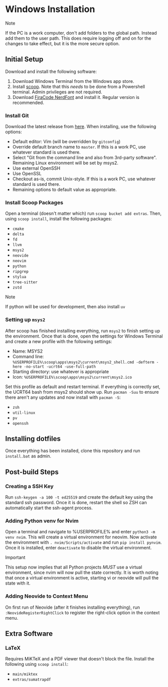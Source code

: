 # Windows Installation

> [!NOTE]
> If the PC is a work computer, don't add folders to the global path. Instead add them to
> the user path. This does require logging off and on for the changes to take effect, but
> it is the more secure option.

## Initial Setup

Download and install the following software:

1. Download Windows Terminal from the Windows app store.
2. Install [scoop](https://scoop.sh). Note that this *needs* to be done from a Powershell
   terminal. Admin privileges are not required.
3. Download [FiraCode
   NerdFont](https://github.com/ryanoasis/nerd-fonts/tree/master/patched-fonts/FiraCode)
   and install it. Regular version is recommended.

### Install Git

Download the latest release from [here](https://git-scm.com/downloads). When installing,
use the following options:

* Default editor: Vim (will be overridden by `gitconfig`)
* Override default branch name to `master`. If this is a work PC, use whatever standard is
  used there.
* Select "Git from the command line and also from 3rd-party software". Remaining Linux
  environment will be set by msys2.
* Use external OpenSSH
* Use OpenSSL
* Checkout as-is, commit Unix-style. If this is a work PC, use whatever standard is used
  there.
* Remaining options to default value as appropriate.

### Install Scoop Packages

Open a terminal (doesn't matter which) run `scoop bucket add extras`. Then, using `scoop
install`, install the following packages:

* `cmake`
* `delta`
* `fd`
* `llvm`
* `msys2`
* `neovide`
* `neovim`
* `python`
* `ripgrep`
* `stylua`
* `tree-sitter`
* `zstd`

> [!NOTE]
> If python will be used for development, then also install `uv`


### Setting up `msys2`

After scoop has finished installing everything, run `msys2` to finish setting up the
environment. Once that is done, open the settings for Windows Terminal and create a new
profile with the following settings:

* Name: MSYS2
* Command line: `%USERPROFILE%\scoop\apps\msys2\current\msys2_shell.cmd -defterm -here
  -no-start -ucrt64 -use-full-path`
* Starting directory: use whatever is appropriate
* Icon: `%USERPROFILE%\scoop\apps\msys2\current\msys2.ico`

Set this profile as default and restart terminal. If everything is correctly set, the
UCRT64 bash from msys2 should show up. Run `pacman -Suu` to ensure there aren't any
updates and now install with `pacman -S`:

* `zsh`
* `util-linux`
* `pv`
* `openssh`

## Installing dotfiles

Once everything has been installed, clone this repository and run `install.bat` as admin.

## Post-build Steps

### Creating a SSH Key

Run `ssh-keygen -a 100 -t ed25519` and create the default key using the standard ssh
password. Once it is done, restart the shell so ZSH can automatically start the ssh-agent
process.

### Adding Python venv for Nvim

Open a terminal and navigate to %USERPROFILE% and enter `python3 -m venv nvim`. This will
create a virtual environment for neovim. Now activate the environment with `.
nvim/Scripts/activate` and run `pip install pynvim`. Once it is installed, enter
`deactivate` to disable the virtual environment.

> [!IMPORTANT]
> This setup now implies that all Python projects *MUST* use a virtual environment, since
> nvim will now pull the state correctly. It is worth noting that once a virtual
> environment is active, starting vi or neovide will pull the state with it.

### Adding Neovide to Context Menu

On first run of Neovide (after it finishes installing everything), run
`:NeovideRegisterRightClick` to register the right-click option in the context menu.

## Extra Software

### LaTeX

Requires MiKTeX and a PDF viewer that doesn't block the file. Install the following using
`scoop install`:

* `main/miktex`
* `extras/sumatrapdf`
